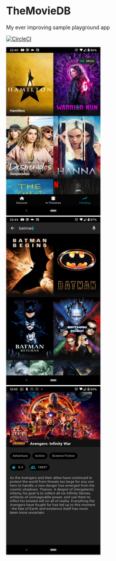 # TheMovieDB
My ever improving sample playground app

[![CircleCI](https://circleci.com/gh/sanjeev1986/TheMovieDB/tree/master.svg?style=shield)](https://circleci.com/gh/sanjeev1986/TheMovieDB/tree/master)
<p align="left">
  <img src="https://github.com/sanjeev1986/TheMovieDB/blob/master/art/1.jpg" width="256" height="455">
  <img src="https://github.com/sanjeev1986/TheMovieDB/blob/master/art/2.jpg" width="256" height="455">
  <img src="https://github.com/sanjeev1986/TheMovieDB/blob/master/art/3.jpg" width="256" height="455">
</p>
